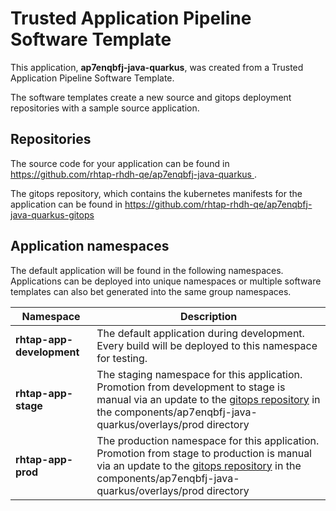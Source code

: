 # Trusted Application Pipeline Software Template

This application, **ap7enqbfj-java-quarkus**, was created from a Trusted Application Pipeline Software Template.

The software templates create a new source and gitops deployment repositories with a sample source application. 

## Repositories

The source code for your application can be found in [https://github.com/rhtap-rhdh-qe/ap7enqbfj-java-quarkus ](https://github.com/rhtap-rhdh-qe/ap7enqbfj-java-quarkus ).
 
The gitops repository, which contains the kubernetes manifests for the application can be found in 
[https://github.com/rhtap-rhdh-qe/ap7enqbfj-java-quarkus-gitops ](https://github.com/rhtap-rhdh-qe/ap7enqbfj-java-quarkus-gitops ) 

## Application namespaces 

The default application will be found in the following namespaces. Applications can be deployed into unique namespaces or multiple software templates can also bet generated into the same group namespaces.  

|  Namespace   |  Description   |  
| -------- | -------- |   
| **rhtap-app-development** | The default application during development. Every build will be deployed to this namespace for testing. | 
| **rhtap-app-stage** | The staging namespace for this application. Promotion from development to stage is manual via an update to the [gitops repository](https://github.com/rhtap-rhdh-qe/ap7enqbfj-java-quarkus-gitops ) in the components/ap7enqbfj-java-quarkus/overlays/prod directory |  
| **rhtap-app-prod** | The production namespace for this application. Promotion from stage to production is manual via an update to the [gitops repository](https://github.com/rhtap-rhdh-qe/ap7enqbfj-java-quarkus-gitops ) in the components/ap7enqbfj-java-quarkus/overlays/prod directory | 